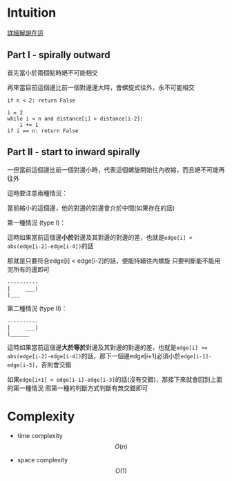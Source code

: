# Intuition

[詳細解說在這](https://www.youtube.com/watch?v=W7MyjXDE5xg)

## Part I - spirally outward

首先當小於兩個點時絕不可能相交

再來當目前這個邊比前一個對邊還大時，會螺旋式往外，永不可能相交

```
if n < 2: return False

i = 2
while i < n and distance[i] > distance[i-2]:
    i += 1
if i == n: return False
```

## Part II - start to inward spirally

一但當前這個邊比前一個對邊小時，代表這個螺旋開始往內收縮，而且絕不可能再往外

這時要注意兩種情況：

當前縮小的這個邊，他的對邊的對邊會介於中間(如果存在的話)

第一種情況 (type I)：

這時如果當前這個邊**小於**對邊及其對邊的對邊的差，也就是`edge[i] < abs(edge[i-2]-edge[i-4])`的話

那就是只要符合edge[i] < edge[i-2]的話，便能持續往內螺旋
只要判斷能不能用完所有的邊即可

```
----------
|     ___|
|___
```


第二種情況 (type II)：

```
----------
|     ___|
|______
```

這時如果當前這個邊**大於等於**對邊及其對邊的對邊的差，也就是`edge[i] >= abs(edge[i-2]-edge[i-4])`的話，那下一個邊edge[i+1]必須小於`edge[i-1]-edge[i-3]`，否則會交錯

如果`edge[i+1] < edge[i-1]-edge[i-3]`的話(沒有交錯)，那接下來就會回到上面的第一種情況
照第一種的判斷方式判斷有無交錯即可

# Complexity

- time complexity
$$O(n)$$

- space complexity
$$O(1)$$